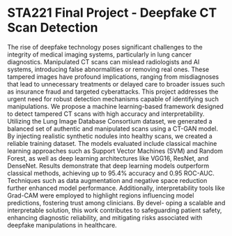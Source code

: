 # STA221 Final Project - Deepfake CT Scan Detection

The rise of deepfake technology poses significant challenges to the integrity of
medical imaging systems, particularly in lung cancer diagnostics. Manipulated CT
scans can mislead radiologists and AI systems, introducing false abnormalities or
removing real ones. These tampered images have profound implications, ranging
from misdiagnoses that lead to unnecessary treatments or delayed care to broader
issues such as insurance fraud and targeted cyberattacks. This project addresses
the urgent need for robust detection mechanisms capable of identifying such
manipulations.
We propose a machine learning-based framework designed to detect tampered CT
scans with high accuracy and interpretability. Utilizing the Lung Image Database
Consortium dataset, we generated a balanced set of authentic and manipulated
scans using a CT-GAN model. By injecting realistic synthetic nodules into healthy
scans, we created a reliable training dataset. The models evaluated include classical
machine learning approaches such as Support Vector Machines (SVM) and Random
Forest, as well as deep learning architectures like VGG16, ResNet, and DenseNet.
Results demonstrate that deep learning models outperform classical methods,
achieving up to 95.4% accuracy and 0.95 ROC-AUC. Techniques such as data
augmentation and negative space reduction further enhanced model performance.
Additionally, interpretability tools like Grad-CAM were employed to highlight
regions influencing model predictions, fostering trust among clinicians. By devel-
oping a scalable and interpretable solution, this work contributes to safeguarding
patient safety, enhancing diagnostic reliability, and mitigating risks associated with
deepfake manipulations in healthcare.
